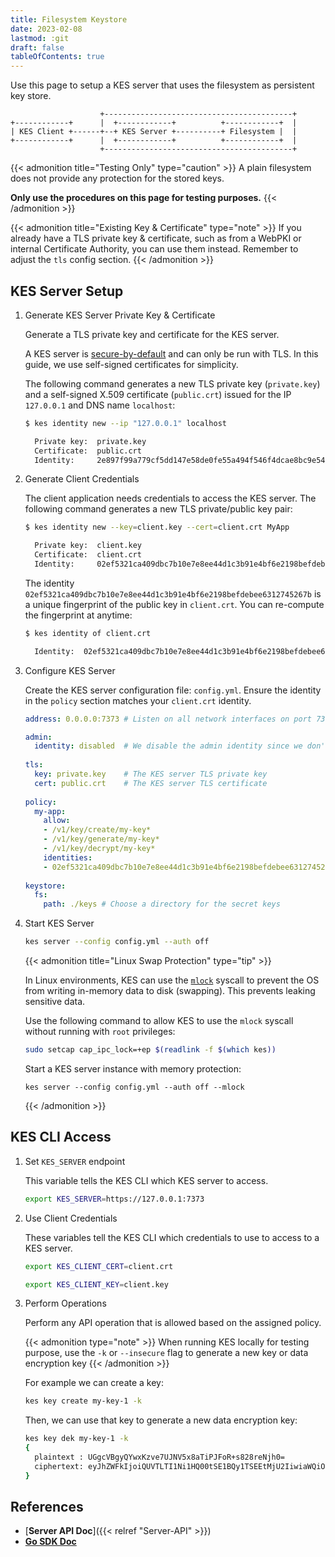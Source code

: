 ```yaml
---
title: Filesystem Keystore
date: 2023-02-08
lastmod: :git
draft: false
tableOfContents: true
---
```


Use this page to setup a KES server that uses the filesystem as persistent key store.


```goat
                    +------------------------------------------+
+------------+      |  +------------+          +------------+  |
| KES Client +------+--+ KES Server +----------+ Filesystem |  |
+------------+      |  +------------+          +------------+  |
                    +------------------------------------------+
```

{{< admonition title="Testing Only" type="caution" >}}
A plain filesystem does not provide any protection for the stored keys. 

**Only use the procedures on this page for testing purposes.**
{{< /admonition >}}

{{< admonition title="Existing Key & Certificate" type="note" >}}
If you already have a TLS private key & certificate, such as from a WebPKI or internal Certificate Authority, you can use them instead. 
Remember to adjust the `tls` config section.
{{< /admonition >}}

## KES Server Setup

1. Generate KES Server Private Key & Certificate
   
   Generate a TLS private key and certificate for the KES server.

   A KES server is [secure-by-default](https://en.wikipedia.org/wiki/Secure_by_default) and can only be run with TLS.
   In this guide, we use self-signed certificates for simplicity.
   
   The following command generates a new TLS private key (`private.key`) and a self-signed X.509 certificate (`public.crt`) issued for the IP `127.0.0.1` and DNS name `localhost`: 
   
   ```sh
   $ kes identity new --ip "127.0.0.1" localhost
   
     Private key:  private.key
     Certificate:  public.crt
     Identity:     2e897f99a779cf5dd147e58de0fe55a494f546f4dcae8bc9e5426d2b5cd35680
   ```
2. Generate Client Credentials

   The client application needs credentials to access the KES server. 
   The following command generates a new TLS private/public key pair:

   ```sh
   $ kes identity new --key=client.key --cert=client.crt MyApp
   
     Private key:  client.key
     Certificate:  client.crt
     Identity:     02ef5321ca409dbc7b10e7e8ee44d1c3b91e4bf6e2198befdebee6312745267b
   ```
   
   The identity `02ef5321ca409dbc7b10e7e8ee44d1c3b91e4bf6e2198befdebee6312745267b` is a unique fingerprint of the public key in `client.crt`.
   You can re-compute the fingerprint at anytime:
   
   ```sh
   $ kes identity of client.crt
   
     Identity:  02ef5321ca409dbc7b10e7e8ee44d1c3b91e4bf6e2198befdebee6312745267b
   ```

3. Configure KES Server

   Create the KES server configuration file: `config.yml`.
   Ensure the identity in the `policy` section matches your `client.crt` identity.
   
   ```yaml {.copy}
   address: 0.0.0.0:7373 # Listen on all network interfaces on port 7373
   
   admin:
     identity: disabled  # We disable the admin identity since we don't need it in this guide 
      
   tls:
     key: private.key    # The KES server TLS private key
     cert: public.crt    # The KES server TLS certificate
      
   policy:
     my-app: 
       allow:
       - /v1/key/create/my-key*
       - /v1/key/generate/my-key*
       - /v1/key/decrypt/my-key*
       identities:
       - 02ef5321ca409dbc7b10e7e8ee44d1c3b91e4bf6e2198befdebee6312745267b # Use the identity of your client.crt
      
   keystore:
     fs:
       path: ./keys # Choose a directory for the secret keys
   ```

4. Start KES Server
   
   ```sh  {.copy}
   kes server --config config.yml --auth off
   ```
   
   {{< admonition title="Linux Swap Protection" type="tip" >}}

   In Linux environments, KES can use the [`mlock`](http://man7.org/linux/man-pages/man2/mlock.2.html) syscall to prevent the OS from writing in-memory data to disk (swapping). 
   This prevents leaking sensitive data.
   
   Use the following command to allow KES to use the `mlock` syscall without running with `root` privileges:

   ```sh {.copy}
   sudo setcap cap_ipc_lock=+ep $(readlink -f $(which kes))
   ```

   Start a KES server instance with memory protection:
   
   ``` {.copy}
   kes server --config config.yml --auth off --mlock
   ```
   {{< /admonition >}}


## KES CLI Access

1. Set `KES_SERVER` endpoint

   This variable tells the KES CLI which KES server to access.

   ```sh {.copy}
   export KES_SERVER=https://127.0.0.1:7373
   ```

2. Use Client Credentials

   These variables tell the KES CLI which credentials to use to access to a KES server.

   ```sh {.copy}
   export KES_CLIENT_CERT=client.crt
   ```
   ```sh {.copy}
   export KES_CLIENT_KEY=client.key
   ```

3. Perform Operations

   Perform any API operation that is allowed based on the assigned policy. 
   
   {{< admonition type="note" >}}
   When running KES locally for testing purpose, use the `-k` or `--insecure` flag to generate a new key or data encryption key
   {{< /admonition >}}
   
   For example we can create a key:

   ```sh {.copy}
   kes key create my-key-1 -k
   ```
   
   Then, we can use that key to generate a new data encryption key:
   
   ```sh {.copy}
   kes key dek my-key-1 -k
   {
     plaintext : UGgcVBgyQYwxKzve7UJNV5x8aTiPJFoR+s828reNjh0=
     ciphertext: eyJhZWFkIjoiQUVTLTI1Ni1HQ00tSE1BQy1TSEEtMjU2IiwiaWQiOiIxMTc1ZjJjNDMyMjNjNjNmNjY1MDk5ZDExNmU3Yzc4NCIsIml2IjoiVHBtbHpWTDh5a2t4VVREV1RSTU5Tdz09Iiwibm9uY2UiOiJkeGl0R3A3bFB6S21rTE5HIiwiYnl0ZXMiOiJaaWdobEZrTUFuVVBWSG0wZDhSYUNBY3pnRWRsQzJqWFhCK1YxaWl2MXdnYjhBRytuTWx0Y3BGK0RtV1VoNkZaIn0=
   }
   ```  

## References

- [**Server API Doc**]({{< relref "Server-API" >}})
- [**Go SDK Doc**](https://pkg.go.dev/github.com/minio/kes)